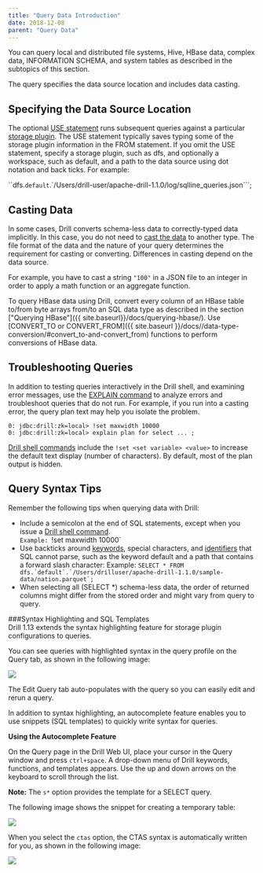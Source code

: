 ```yaml
---
title: "Query Data Introduction"
date: 2018-12-08
parent: "Query Data"
---
```

You can query local and distributed file systems, Hive, HBase data, complex data, INFORMATION SCHEMA, and system tables as described in the subtopics of this section. 

The query specifies the data source location and includes data casting. 

## Specifying the Data Source Location
The optional [USE statement]({{site.baseurl}}/docs/use) runs subsequent queries against a particular [storage plugin]({{site.baseurl}}/docs/connect-a-data-source-introduction/). The USE statement typically saves typing some of the storage plugin information in the FROM statement. If you omit the USE statement, specify a storage plugin, such as dfs, and optionally a workspace, such as default, and a path to the data source using dot notation and back ticks. For example:

``dfs.`default`.`/Users/drill-user/apache-drill-1.1.0/log/sqlline_queries.json```;

## Casting Data
In some cases, Drill converts schema-less data to correctly-typed data implicitly. In this case, you do not need to [cast the data]({{site.baseurl}}/docs/supported-data-types/#casting-and-converting-data-types) to another type. The file format of the data and the nature of your query determines the requirement for casting or converting. Differences in casting depend on the data source. 

For example, you have to cast a string `"100"` in a JSON file to an integer in order to apply a math function
or an aggregate function.

To query HBase data using Drill, convert every column of an HBase table to/from byte arrays from/to an SQL data type as described in the section ["Querying HBase"]({{ site.baseurl}}/docs/querying-hbase/). Use [CONVERT_TO or CONVERT_FROM]({{ site.baseurl }}/docs//data-type-conversion/#convert_to-and-convert_from) functions to perform conversions of HBase data.

## Troubleshooting Queries

In addition to testing queries interactively in the Drill shell, and examining error messages, use the [EXPLAIN command]({{site.baseurl}}/docs/explain/) to analyze errors and troubleshoot queries
that do not run. For example, if you run into a casting error, the query plan
text may help you isolate the problem.

    0: jdbc:drill:zk=local> !set maxwidth 10000
    0: jdbc:drill:zk=local> explain plan for select ... ;

[Drill shell commands]({{site.baseurl}}/docs/configuring-the-drill-shell/) include the `!set <set variable> <value>` to increase the default text display (number of characters). By
default, most of the plan output is hidden.

## Query Syntax Tips

Remember the following tips when querying data with Drill:

  * Include a semicolon at the end of SQL statements, except when you issue a [Drill shell command]({{site.baseurl}}/docs/configuring-the-drill-shell/).   
    `Example: `!set maxwidth 10000`
  * Use backticks around [keywords]({{site.baseurl}}/docs/reserved-keywords), special characters, and [identifiers]({{site.baseurl}}/docs/lexical-structure/#identifier) that SQL cannot parse, such as the keyword default and a path that contains a forward slash character:
    Example: ``SELECT * FROM dfs.`default`.`/Users/drilluser/apache-drill-1.1.0/sample-data/nation.parquet`;``
  * When selecting all (SELECT *) schema-less data, the order of returned columns might differ from the stored order and might vary from query to query.  

###Syntax Highlighting and SQL Templates  
Drill 1.13 extends the syntax highlighting feature for storage plugin configurations to queries. 

You can see queries with highlighted syntax in the query profile on the Query tab, as shown in the following image:  

![](https://i.imgur.com/ZcXDQwV.png)  

The Edit Query tab auto-populates with the query so you can easily edit and rerun a query.  

In addition to syntax highlighting, an autocomplete feature enables you to use snippets (SQL templates) to quickly write syntax for queries.  
  
**Using the Autocomplete Feature**  

On the Query page in the Drill Web UI, place your cursor in the Query window and press `ctrl+space`. A drop-down menu of Drill keywords, functions, and templates appears. Use the up and down arrows on the keyboard to scroll through the list.  
 
**Note:** The `s*` option provides the template for a SELECT query.  

The following image shows the snippet for creating a temporary table:  

![](https://i.imgur.com/yKMSIRV.png)  

When you select the `ctas` option, the CTAS syntax is automatically written for you, as shown in the following image:  

![](https://i.imgur.com/TzmZFi5.png)


